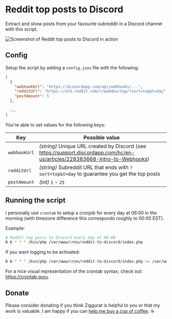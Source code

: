 # Reddit top posts to Discord

Extract and show posts from your favourite subreddit in a Discord channel with this script.

![Screenshot of Reddit top posts to Discord in action](https://mmousawy.github.io/reddit-top-posts-discord/img/screenshot.png)

## Config

Setup the script by adding a `config.json` file with the following:

```json
[
  {
    "webhookUrl": "https://discordapp.com/api/webhooks/...",
    "redditUrl": "https://old.reddit.com/r/webdev/top/?sort=top&t=day",
    "postAmount": 5
  },

  ...
]
```

You're able to set values for the following keys:

| Key           | Possible value |
| ------------- | ------------- |
| `webhookUrl`    | _(string)_ Unique URL created by Discord (see https://support.discordapp.com/hc/en-us/articles/228383668-Intro-to-Webhooks) |
| `redditUrl`     | _(string)_ Subreddit URL that ends with `?sort=top&t=day` to guarantee you get the top posts |
| `postAmount`    | _(int)_ `1` - `25` |

## Running the script

I personally use `crontab` to setup a cronjob for every day at 06:00 in the morning (with timezone difference this corresponds roughly to 00:00 EST).

Example:

```bash
# Reddit top posts to Discord every day at 06:00
0 6 * * * /bin/php /var/www/cron/reddit-to-discord/index.php
```

If you want logging to be activated:

```bash
0 6 * * * /bin/php /var/www/cron/reddit-to-discord/index.php >> /var/www/cron/reddit-to-discord/log 2>&1
```

For a nice visual representation of the crontab syntax, check out: https://crontab.guru.

## Donate
Please consider donating if you think Ziggurat is helpful to you or that my work is valuable. I am happy if you can [help me buy a cup of coffee](https://paypal.me/MalMousawy). ☕️
